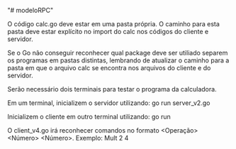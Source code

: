 "# modeloRPC" 

O código calc.go deve estar em uma pasta própria. O caminho para esta pasta deve estar explícito no import do calc nos códigos do cliente e servidor.

Se o Go não conseguir reconhecer qual package deve ser utiliado separem os programas em pastas distintas, lembrando de atualizar o caminho para a pasta em que o arquivo calc se encontra nos arquivos do cliente e do servidor.

Serão necessário dois terminais para testar o programa da calculadora.

Em um terminal, inicializem o servidor utilizando: go run server_v2.go

Inicializem o cliente em outro terminal utilizando: go run <cliente de sua escolha>

O client_v4.go irá reconhecer comandos no formato <Operação> <Número> <Número>. Exemplo: Mult 2 4

